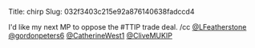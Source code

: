 Title: chirp
Slug: 032f3403c215e92a876140638fadccd4

I'd like my next MP to oppose the #TTIP trade deal. /cc <a href="http://twitter.com/LFeatherstone">@LFeatherstone</a> <a href="http://twitter.com/gordonpeters6">@gordonpeters6</a> <a href="http://twitter.com/CatherineWest1">@CatherineWest1</a> <a href="http://twitter.com/CliveMUKIP">@CliveMUKIP</a>
